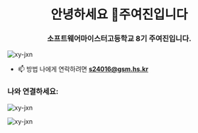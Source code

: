 <h1 align="center">안녕하세요 👋주여진입니다</h1>
<h3 align="center">소프트웨어마이스터고등학교 8기 주여진입니다.</h3>

<p align= "left"> <img src="https://komarev.com/ghpvc/?username=xy-jxn&label=Profile%20views&color=0e75b6&style=plat" alt="xy-jxn" /> </p>

- 📫 방법 나에게 연락하려면 **s24016@gsm.hs.kr**

<h3 align="left">나와 연결하세요:</h3>
<p align="left">
</p>

<p><img align=" 왼쪽" src="https://github-readme-stats.vercel.app/api/top-langs?username=xy-jxn&show_icons=true&locale=en&layout=compact" alt="xy-jxn" /></p>

<p> <img align="center" src="https://github-readme-stats.vercel.app/api?username=xy-jxn&show_icons=true&locale=en" alt="xy-jxn" /> </p>


<!--
**xy-jxn/xy-jxn** is a ✨ _special_ ✨ repository because its `README.md` (this file) appears on your GitHub profile.

Here are some ideas to get you started:

- 🔭 I’m currently working on ...
- 🌱 I’m currently learning ...
- 👯 I’m looking to collaborate on ...
- 🤔 I’m looking for help with ...
- 💬 Ask me about ...
- 📫 How to reach me: ...
- 😄 Pronouns: ...
- ⚡ Fun fact: ...
-->
